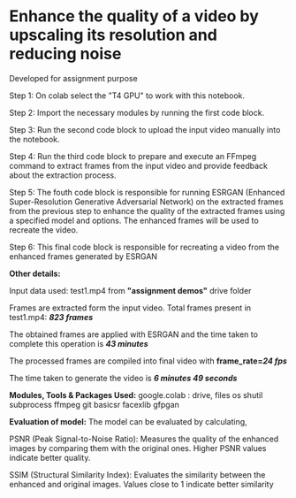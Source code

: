 # Enhance the quality of a video by upscaling its resolution and reducing noise

Developed for assignment purpose

Step 1: On colab select the "T4 GPU" to work with this notebook.

Step 2: Import the necessary modules by running the first code block.

Step 3: Run the second code block to upload the input video manually into the notebook.

Step 4: Run the third code block to prepare and execute an FFmpeg command to extract frames from the input video and provide feedback about the extraction process.

Step 5: The fouth code block  is responsible for running ESRGAN (Enhanced Super-Resolution Generative Adversarial Network) on the extracted frames from the previous step to enhance the quality of the extracted frames using a specified model and options. The enhanced frames will be used to recreate the video.

Step 6: This final code block is responsible for recreating a video from the enhanced frames generated by ESRGAN

**Other details:**

Input data used: test1.mp4 from **"assignment demos"** drive folder

Frames are extracted form the input video. Total frames present in test1.mp4: _**823 frames**_

The obtained frames are applied with ESRGAN and the time taken to complete this operation is _**43 minutes**_

The processed frames are compiled into final video with **frame_rate=_24 fps_**

The time taken to generate the video is _**6 minutes 49 seconds**_

**Modules, Tools & Packages Used:**
google.colab : drive, files
os
shutil
subprocess
ffmpeg
git
basicsr
facexlib
gfpgan

**Evaluation of model:**
The model can be evaluated by calculating,

PSNR (Peak Signal-to-Noise Ratio): Measures the quality of the enhanced images by comparing them with the original ones. Higher PSNR values indicate better quality.

SSIM (Structural Similarity Index): Evaluates the similarity between the enhanced and original images. Values close to 1 indicate better similarity

